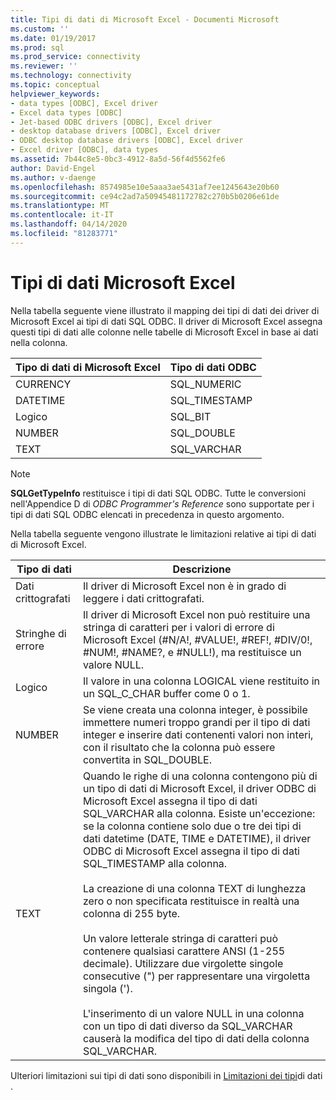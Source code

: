 ```yaml
---
title: Tipi di dati di Microsoft Excel - Documenti Microsoft
ms.custom: ''
ms.date: 01/19/2017
ms.prod: sql
ms.prod_service: connectivity
ms.reviewer: ''
ms.technology: connectivity
ms.topic: conceptual
helpviewer_keywords:
- data types [ODBC], Excel driver
- Excel data types [ODBC]
- Jet-based ODBC drivers [ODBC], Excel driver
- desktop database drivers [ODBC], Excel driver
- ODBC desktop database drivers [ODBC], Excel driver
- Excel driver [ODBC], data types
ms.assetid: 7b44c8e5-0bc3-4912-8a5d-56f4d5562fe6
author: David-Engel
ms.author: v-daenge
ms.openlocfilehash: 8574985e10e5aaa3ae5431af7ee1245643e20b60
ms.sourcegitcommit: ce94c2ad7a50945481172782c270b5b0206e61de
ms.translationtype: MT
ms.contentlocale: it-IT
ms.lasthandoff: 04/14/2020
ms.locfileid: "81283771"
---
```

# <a name="microsoft-excel-data-types"></a>Tipi di dati Microsoft Excel
Nella tabella seguente viene illustrato il mapping dei tipi di dati dei driver di Microsoft Excel ai tipi di dati SQL ODBC. Il driver di Microsoft Excel assegna questi tipi di dati alle colonne nelle tabelle di Microsoft Excel in base ai dati nella colonna.  
  
|Tipo di dati di Microsoft Excel|Tipo di dati ODBC|  
|-------------------------------|--------------------|  
|CURRENCY|SQL_NUMERIC|  
|DATETIME|SQL_TIMESTAMP|  
|Logico|SQL_BIT|  
|NUMBER|SQL_DOUBLE|  
|TEXT|SQL_VARCHAR|  
  
> [!NOTE]  
>  **SQLGetTypeInfo** restituisce i tipi di dati SQL ODBC. Tutte le conversioni nell'Appendice D di *ODBC Programmer's Reference* sono supportate per i tipi di dati SQL ODBC elencati in precedenza in questo argomento.  
  
 Nella tabella seguente vengono illustrate le limitazioni relative ai tipi di dati di Microsoft Excel.  
  
|Tipo di dati|Descrizione|  
|---------------|-----------------|  
|Dati crittografati|Il driver di Microsoft Excel non è in grado di leggere i dati crittografati.|  
|Stringhe di errore|Il driver di Microsoft Excel non può restituire una stringa di caratteri per i valori di errore di Microsoft Excel (#N/A!, #VALUE!, #REF!, #DIV/0!, #NUM!, #NAME?, e #NULL!), ma restituisce un valore NULL.|  
|Logico|Il valore in una colonna LOGICAL viene restituito in un SQL_C_CHAR buffer come 0 o 1.|  
|NUMBER|Se viene creata una colonna integer, è possibile immettere numeri troppo grandi per il tipo di dati integer e inserire dati contenenti valori non interi, con il risultato che la colonna può essere convertita in SQL_DOUBLE.|  
|TEXT|Quando le righe di una colonna contengono più di un tipo di dati di Microsoft Excel, il driver ODBC di Microsoft Excel assegna il tipo di dati SQL_VARCHAR alla colonna. Esiste un'eccezione: se la colonna contiene solo due o tre dei tipi di dati datetime (DATE, TIME e DATETIME), il driver ODBC di Microsoft Excel assegna il tipo di dati SQL_TIMESTAMP alla colonna.<br /><br /> La creazione di una colonna TEXT di lunghezza zero o non specificata restituisce in realtà una colonna di 255 byte.<br /><br /> Un valore letterale stringa di caratteri può contenere qualsiasi carattere ANSI (1-255 decimale). Utilizzare due virgolette singole consecutive (") per rappresentare una virgoletta singola (').<br /><br /> L'inserimento di un valore NULL in una colonna con un tipo di dati diverso da SQL_VARCHAR causerà la modifica del tipo di dati della colonna SQL_VARCHAR.|  
  
 Ulteriori limitazioni sui tipi di dati sono disponibili in [Limitazioni dei tipi](../../odbc/microsoft/data-type-limitations.md)di dati .
